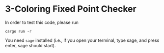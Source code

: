 # 3-Coloring Fixed Point Checker
In order to test this code, please run
```
cargo run -r
```
You need `sage` installed (i.e., if you open your terminal, type sage, and press enter, sage should start).
